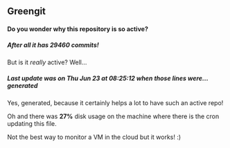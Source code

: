 ## Greengit

#### Do you wonder why this repository is so active?

##### After all it has 29460 commits!

But is it *really* active? Well...

##### Last update was on Thu Jun 23 at 08:25:12 when those lines were... generated

Yes, generated, because it certainly helps a lot to have such an active repo!

Oh and there was **27%** disk usage on the machine
where there is the cron updating this file.

Not the best way to monitor a VM in the cloud but it works! :)
